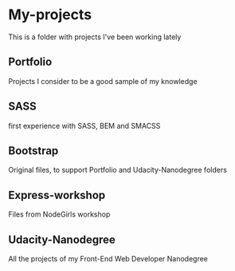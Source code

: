 # My-projects
This is a folder with projects I've been working lately

## Portfolio
Projects I consider to be a good sample of my knowledge 

## SASS
first experience with SASS, BEM and SMACSS

## Bootstrap
Original files, to support Portfolio and Udacity-Nanodegree folders

## Express-workshop
Files from NodeGirls workshop

## Udacity-Nanodegree
All the projects of my Front-End Web Developer Nanodegree
